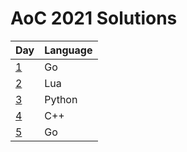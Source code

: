 # AoC 2021 Solutions

|        Day | Language |
| ---------- | -------- |
| [1](day_1) |       Go |
| [2](day_2) |      Lua |
| [3](day_3) |   Python |
| [4](day_4) |      C++ |
| [5](day_5) |       Go |

